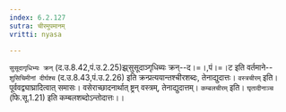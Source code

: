 ```yaml
---
index: 6.2.127
sutra: चीरमुपमानम्
vritti: nyasa

---
```

`सुसूदागृधिभ्यः क्रन्` (द.उ.8.42,पं.उ.2.25)झ्र्सुसूदाञ्गृधिब्यः क्रन्--द।=।,पं।=।ट इति वर्तमाने--`शुसिचिमीनां दीर्घश्च` (द.उ.8.43,पं.उ.2.26) इति क्रन्प्रत्ययान्तश्चीरशब्दः, तेनाद्युदात्तः। `वस्त्रचीरम्` इति। पूर्ववद्व्याघ्रादित्वात् समासः। वसेराच्छादनार्थात् ष्ट्रन् वस्त्रम्, तेनाद्युदात्तम्। `कम्बलचीरम्` इति। `घृतादीनाञ्च` (फि.सू.1.21) इति कम्बलशब्दोऽन्तोदात्तः।।